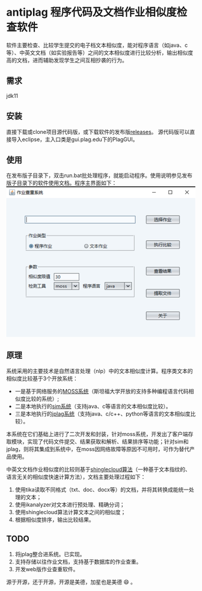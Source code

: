 # antiplag 程序代码及文档作业相似度检查软件
软件主要检查、比较学生提交的电子档文本相似度，能对程序语言（如java、c等）、中英文文档（如实验报告等）之间的文本相似度进行比较分析，输出相似度高的文档，进而辅助发现学生之间互相抄袭的行为。

## 需求
jdk11

## 安装
直接下载或clone项目源代码版，或下载软件的发布版[releases](https://github.com/fanghon/antiplag/releases)。
源代码版可以直接导入eclipse，主入口类是gui.plag.edu下的PlagGUI。

## 使用
在发布版子目录下，双击run.bat批处理程序，就能启动程序。使用说明参见发布版子目录下的软件使用文档。程序主界面如下：
![程序主界面](./maingui.png) 
  
## 原理
系统采用的主要技术是自然语言处理（nlp）中的文本相似度计算。程序类文本的相似度比较基于3个开放系统：
* 一是基于网络服务的[MOSS系统](http://theory.stanford.edu/~aiken/moss/)（斯坦福大学开放的支持多种编程语言代码相似度比较的系统）;
* 二是本地执行的[sim系统](https://dickgrune.com/Programs/similarity_tester/)（支持java、c等语言的文本相似度比较）。
* 三是本地执行的[jplag系统](https://github.com/jplag/jplag/)（支持java、c/c++、python等语言的文本相似度比较）。

本系统在它们基础上进行了二次开发和封装，针对moss系统，开发出了客户端存取模块，实现了代码文件提交、结果获取和解析、结果排序等功能；针对sim和jplag，则将其集成到系统中，在moss因网络故障等原因不可用时，可作为替代产品使用。

中英文文档作业相似度的比较则基于[shinglecloud算法](https://www.kom.tu-darmstadt.de/de/research-results/0/1/shinglecloud/)（一种基于文本指纹的、语言无关的相似度快速计算方法），文档主要处理过程如下：
1. 使用tika读取不同格式（txt、doc、docx等）的文档，并将其转换成能统一处理的文本；
2. 使用ikanalyzer对文本进行预处理、精确分词；
3. 使用shinglecloud算法计算文本之间的相似度；
4. 根据相似度排序，输出比较结果。

## TODO
1. 将jplag整合进系统。已实现。
2. 支持存储以往作业文档，支持基于数据库的作业查重。
2. 开发web版作业查重软件。

源于开源，还于开源，开源是美德，加星也是美德 :smile: 。

 